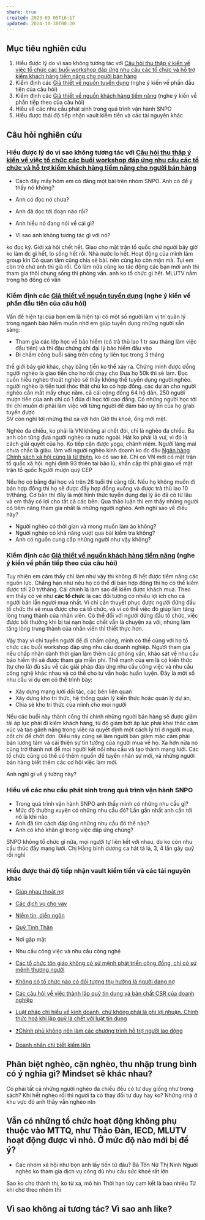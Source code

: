 ```yaml
---
share: true
created: 2023-09-05T16:17
updated: 2024-10-30T00:20
---
```

## Mục tiêu nghiên cứu
1. Hiểu được lý do vì sao không tương tác với [Câu hỏi thu thập ý kiến về việc tổ chức các buổi workshop đáp ứng nhu cầu các tổ chức và hỗ trợ kiếm khách hàng tiềm năng cho người bán hàng](../../%F0%9F%93%90%20D%E1%BB%B1%20%C3%A1n/Ch%E1%BA%A1y%20ch%E1%BB%89%20ti%C3%AAu/B%E1%BA%A3o%20hi%E1%BB%83m/Nghi%C3%AAn%20c%E1%BB%A9u%20ng%C6%B0%E1%BB%9Di%20d%C3%B9ng/C%C3%A2u%20h%E1%BB%8Fi%20thu%20th%E1%BA%ADp%20%C3%BD%20ki%E1%BA%BFn%20v%E1%BB%81%20vi%E1%BB%87c%20t%E1%BB%95%20ch%E1%BB%A9c%20c%C3%A1c%20bu%E1%BB%95i%20workshop%20%C4%91%C3%A1p%20%E1%BB%A9ng%20nhu%20c%E1%BA%A7u%20c%C3%A1c%20t%E1%BB%95%20ch%E1%BB%A9c%20v%C3%A0%20h%E1%BB%97%20tr%E1%BB%A3%20ki%E1%BA%BFm%20kh%C3%A1ch%20h%C3%A0ng%20ti%E1%BB%81m%20n%C4%83ng%20cho%20ng%C6%B0%E1%BB%9Di%20b%C3%A1n%20h%C3%A0ng.md)
2. Kiểm định các [Giả thiết về nguồn tuyển dụng](../../%F0%9F%93%90%20D%E1%BB%B1%20%C3%A1n/Ch%E1%BA%A1y%20ch%E1%BB%89%20ti%C3%AAu/B%E1%BA%A3o%20hi%E1%BB%83m/Gi%E1%BA%A3%20thi%E1%BA%BFt/Gi%E1%BA%A3%20thi%E1%BA%BFt%20v%E1%BB%81%20ngu%E1%BB%93n%20tuy%E1%BB%83n%20d%E1%BB%A5ng.md) (nghe ý kiến về phần đầu tiên của câu hỏi)
3. Kiểm định các [Giả thiết về nguồn khách hàng tiềm năng](../../%F0%9F%93%90%20D%E1%BB%B1%20%C3%A1n/Ch%E1%BA%A1y%20ch%E1%BB%89%20ti%C3%AAu/B%E1%BA%A3o%20hi%E1%BB%83m/Gi%E1%BA%A3%20thi%E1%BA%BFt/Gi%E1%BA%A3%20thi%E1%BA%BFt%20v%E1%BB%81%20ngu%E1%BB%93n%20kh%C3%A1ch%20h%C3%A0ng%20ti%E1%BB%81m%20n%C4%83ng.md) (nghe ý kiến về phần tiếp theo của câu hỏi)
4. Hiểu về các nhu cầu phát sinh trong quá trình vận hành SNPO
5. Hiểu được thái độ tiếp nhận vault kiếm tiền và các tài nguyên khác

## Câu hỏi nghiên cứu
### Hiểu được lý do vì sao không tương tác với [Câu hỏi thu thập ý kiến về việc tổ chức các buổi workshop đáp ứng nhu cầu các tổ chức và hỗ trợ kiếm khách hàng tiềm năng cho người bán hàng](../../%F0%9F%93%90%20D%E1%BB%B1%20%C3%A1n/Ch%E1%BA%A1y%20ch%E1%BB%89%20ti%C3%AAu/B%E1%BA%A3o%20hi%E1%BB%83m/Nghi%C3%AAn%20c%E1%BB%A9u%20ng%C6%B0%E1%BB%9Di%20d%C3%B9ng/C%C3%A2u%20h%E1%BB%8Fi%20thu%20th%E1%BA%ADp%20%C3%BD%20ki%E1%BA%BFn%20v%E1%BB%81%20vi%E1%BB%87c%20t%E1%BB%95%20ch%E1%BB%A9c%20c%C3%A1c%20bu%E1%BB%95i%20workshop%20%C4%91%C3%A1p%20%E1%BB%A9ng%20nhu%20c%E1%BA%A7u%20c%C3%A1c%20t%E1%BB%95%20ch%E1%BB%A9c%20v%C3%A0%20h%E1%BB%97%20tr%E1%BB%A3%20ki%E1%BA%BFm%20kh%C3%A1ch%20h%C3%A0ng%20ti%E1%BB%81m%20n%C4%83ng%20cho%20ng%C6%B0%E1%BB%9Di%20b%C3%A1n%20h%C3%A0ng.md)
- Cách đây mấy hôm em có đăng một bài trên nhóm SNPO. Anh có để ý thấy nó không?

- Anh có đọc nó chưa?
- Anh đã đọc tới đoạn nào rồi?
- Anh hiểu nó đang nói về cái gì?
- Vì sao anh không tương tác gì với nó?

ko đọc kỹ. Giới xã hội chết hết. Giao cho mặt trận tổ quốc chứ người 
bây giờ ko làm đc gì hết, lo sống hết rồi. Nhà nước lo hết. Hoạt động của mình làm group kín
Có quan tâm cũng 
chia sẻ bài.
nên cũng ko còn mặn mà. Tụi em còn trẻ chứ anh thì già rồi. Có làm nữa cũng ko tác động 
các bạn mời anh thì tham gia thôi
chung sống thì phỏng vấn. anh ko tổ chức gì hết. MLUTV nằm trong hộ đồng cố vấn

### Kiểm định các [Giả thiết về nguồn tuyển dụng](../../%F0%9F%93%90%20D%E1%BB%B1%20%C3%A1n/Ch%E1%BA%A1y%20ch%E1%BB%89%20ti%C3%AAu/B%E1%BA%A3o%20hi%E1%BB%83m/Gi%E1%BA%A3%20thi%E1%BA%BFt/Gi%E1%BA%A3%20thi%E1%BA%BFt%20v%E1%BB%81%20ngu%E1%BB%93n%20tuy%E1%BB%83n%20d%E1%BB%A5ng.md) (nghe ý kiến về phần đầu tiên của câu hỏi)
Vấn đề hiện tại của bọn em là hiện tại có một số người làm vị trí quản lý trong ngành bảo hiểm muốn nhờ em giúp tuyển dụng những người sẵn sàng:
- Tham gia các lớp học về bảo hiểm (có trả thù lao 1 tr sau tháng làm việc đầu tiên) và thi đậu chứng chỉ đại lý bảo hiểm đầu vào
- Đi chấm công buổi sáng trên công ty liên tục trong 3 tháng

thế giới bây giờ khác, chạy bằng tiền ko thể xảy ra. Chứng minh được dồng 
người nghèo là giao tiền cho họ rồi chạy cho Đưa họ 50k thì sẽ làm. Đọc cuốn hiểu nghèo thoát nghèo sẽ thấy không thể tuyển dụng người nghèo. người nghèo là tiền tươi thóc thật chứ ko có hợp đồng. các dự án cho người nghèo cần mất mấy chục năm. cả cái cộng đồng 64 hộ dân, 250 người mượn tiền của anh chỉ có 1 đứa đi học tới cao đẳng. Có những người học tới thì chỉ muốn đi 
phải làm việc với từng người để đảm bảo uy tín của họ
grab tuyển được  
SV còn nghĩ tới những thứ xa vời hơn
Giờ thì khoẻ, ổng mới mệt. 

Nghèo đa chiều, ko phải là VN không ai chết đói, chỉ là nghèo đa chiều.
Ba anh còn từng đưa người nghèo ra nước ngoài. Hát ko phải là vui, vì đó là cách giải quyết của họ. Ko tiếp cận được yoga, chánh niệm. Người làng mai chưa chắc là giàu. 
làm với người nghèo kinh doanh ko đc đâu
[Ngân hàng Chính sách xã hội cũng là từ thiện](../../%F0%9F%93%9CT%C3%A0i%20nguy%C3%AAn/C%C3%A1c%20d%E1%BB%8Bch%20v%E1%BB%A5%20cho%20vay/V%C3%AC%20ng%C6%B0%E1%BB%9Di%20y%E1%BA%BFu%20th%E1%BA%BF/Ng%C3%A2n%20h%C3%A0ng%20Ch%C3%ADnh%20s%C3%A1ch%20x%C3%A3%20h%E1%BB%99i%20c%C5%A9ng%20l%C3%A0%20t%E1%BB%AB%20thi%E1%BB%87n.md), ko có sao kê. Chỉ có VN mới có mặt trận tổ quốc xã hội. nghị định 93 thiên tai bão lũ, khẩn cấp thì phải giao về mặt trận tổ quốc
Người mượn quỹ CEP 

Nếu họ có bằng đại học và trên 26 tuổi thì càng tốt. Nếu họ không muốn đi bán hợp đồng thì họ sẽ được đẩy hợp đồng xuống và được trả thù lao 10 tr/tháng. Cơ bản thì đây là một hình thức tuyển dụng đại lý ảo đã có từ lâu và em thấy có lợi cho tất cả các bên. Qua thảo luận thì em thấy những người có tiềm năng tham gia nhất là những người nghèo. Anh nghĩ sao về điều này?

- Người nghèo có thời gian và mong muốn làm ảo không?
- Người nghèo có khả năng vượt qua bài kiểm tra không?
- Anh có nguồn cung cấp những người như vậy không?


### Kiểm định các [Giả thiết về nguồn khách hàng tiềm năng](../../%F0%9F%93%90%20D%E1%BB%B1%20%C3%A1n/Ch%E1%BA%A1y%20ch%E1%BB%89%20ti%C3%AAu/B%E1%BA%A3o%20hi%E1%BB%83m/Gi%E1%BA%A3%20thi%E1%BA%BFt/Gi%E1%BA%A3%20thi%E1%BA%BFt%20v%E1%BB%81%20ngu%E1%BB%93n%20kh%C3%A1ch%20h%C3%A0ng%20ti%E1%BB%81m%20n%C4%83ng.md) (nghe ý kiến về phần tiếp theo của câu hỏi)
Tuy nhiên em cảm thấy chỉ làm như vậy thì không đi hết được tiềm năng các nguồn lực. Chẳng hạn như nếu họ có thể đi bán hợp đồng thì họ có thể kiếm được tới 20 tr/tháng. Cái chính là làm sao để kiếm được khách mua. Theo em thấy có vẻ như **các tổ chức** là các đối tượng có nhiều lợi ích cho cả người bán lẫn người mua nhất. Vì chỉ cần thuyết phục được người đứng đầu tổ chức thì sẽ mua được cho cả tổ chức, và vì có thể việc đó giúp làm tăng lòng trung thành của nhân viên. Có thể đối với người đứng đầu tổ chức, việc được bồi thường khi bị tai nạn hoặc chết vẫn là chuyện xa vời, nhưng làm tăng lòng trung thành của nhân viên thì thiết thực hơn. 

Vậy thay vì chỉ tuyển người để đi chấm công, mình có thể cùng với họ tổ chức các buổi workshop đáp ứng nhu cầu doanh nghiệp. Người tham gia nếu chấp nhận dành thời gian làm thêm các phỏng vấn, khảo sát về nhu cầu bảo hiểm thì sẽ được tham gia miễn phí. Thế mạnh của em là có kiến thức (tự cho là) đủ sâu về các giải pháp đáp ứng nhu cầu công việc và nhu cầu công nghệ khác nhau và có thể cho tư vấn hoặc huấn luyện. Đây là một số nhu cầu ví dụ em có thể trình bày:
- Xây dựng mạng lưới đối tác, các bên liên quan
- Xây dựng kho tri thức, hệ thống quản lý kiến thức hoặc quản lý dự án,
- Chia sẻ kho tri thức của mình cho mọi người

Nếu các buổi này thành công thì chính những người bán hàng sẽ được giảm tải áp lực phải đi kiếm khách hàng, từ đó giảm bớt áp lực phải khai thác cảm xúc và tạo gánh nặng trong việc ra quyết định một cách lý trí ở người mua, cốt chỉ để chốt đơn. Điều này cũng sẽ làm người bán giảm mặc cảm phải bán lương tâm và cải thiện sự tin tưởng của người mua về họ. Xa hơn nữa nó cũng trở thành nơi để mọi người kết nối nhu cầu và tạo thành mạng lưới. Các tổ chức cũng có thể có thêm nguồn để tuyển nhân sự mới, và những người bán hàng biết thêm các cơ hội việc làm mới.

Anh nghĩ gì về ý tưởng này?

### Hiểu về các nhu cầu phát sinh trong quá trình vận hành SNPO
- Trong quá trình vận hành SNPO anh thấy mình có những nhu cầu gì?
- Mức độ thường xuyên có những nhu cầu đó? Lần gần nhất anh cần tới nó là khi nào
- Anh đã tìm cách đáp ứng những nhu cầu đó thế nào?
- Anh có khó khăn gì trong việc đáp ứng chúng?

SNPO không tổ chức gì nữa, mọi người tự liên kết với nhau, do ko còn nhu cầu thúc đẩy mạng lưới. Chị Hằng bình dương ca hát tá lả, 3, 4 lần gây quỹ rồi nghỉ

### Hiểu được thái độ tiếp nhận vault kiếm tiền và các tài nguyên khác
- [Giúp nhau thoát nợ](../../%F0%9F%93%90%20D%E1%BB%B1%20%C3%A1n/Gi%C3%BAp%20nhau%20tho%C3%A1t%20n%E1%BB%A3/index.md)
- [Các dịch vụ cho vay](../../%F0%9F%93%9CT%C3%A0i%20nguy%C3%AAn/C%C3%A1c%20d%E1%BB%8Bch%20v%E1%BB%A5%20cho%20vay/index.md)
- [Niềm tin, diễn ngôn](../../%F0%9F%93%9CT%C3%A0i%20nguy%C3%AAn/Ni%E1%BB%81m%20tin,%20di%E1%BB%85n%20ng%C3%B4n/index.md)
- [Quỹ Tình Thân](../../%F0%9F%93%9CT%C3%A0i%20nguy%C3%AAn/C%C3%A1c%20d%E1%BB%8Bch%20v%E1%BB%A5%20cho%20vay/V%C3%AC%20ng%C6%B0%E1%BB%9Di%20y%E1%BA%BFu%20th%E1%BA%BF/Qu%E1%BB%B9%20T%C3%ACnh%20Th%C3%A2n.md)
- Nơi gặp mặt
- Nhu cầu công việc và nhu cầu công nghệ

- [Các tổ chức tôn giáo không có sứ mệnh phát triển cộng đồng, chỉ có sứ mệnh thương người](../Ph%C3%A1t%20tri%E1%BB%83n%20b%E1%BB%81n%20v%E1%BB%AFng/H%E1%BB%97%20tr%E1%BB%A3%20ng%C6%B0%E1%BB%9Di%20y%E1%BA%BFu%20th%E1%BA%BF/C%C3%A1c%20t%E1%BB%95%20ch%E1%BB%A9c%20t%C3%B4n%20gi%C3%A1o%20kh%C3%B4ng%20c%C3%B3%20s%E1%BB%A9%20m%E1%BB%87nh%20ph%C3%A1t%20tri%E1%BB%83n%20c%E1%BB%99ng%20%C4%91%E1%BB%93ng,%20ch%E1%BB%89%20c%C3%B3%20s%E1%BB%A9%20m%E1%BB%87nh%20th%C6%B0%C6%A1ng%20ng%C6%B0%E1%BB%9Di.md)
- [Không có tổ chức nào có đối tượng thụ hưởng là người đang nợ](../Ph%C3%A1t%20tri%E1%BB%83n%20b%E1%BB%81n%20v%E1%BB%AFng/H%E1%BB%97%20tr%E1%BB%A3%20ng%C6%B0%E1%BB%9Di%20y%E1%BA%BFu%20th%E1%BA%BF/Kh%C3%B4ng%20c%C3%B3%20t%E1%BB%95%20ch%E1%BB%A9c%20n%C3%A0o%20c%C3%B3%20%C4%91%E1%BB%91i%20t%C6%B0%E1%BB%A3ng%20th%E1%BB%A5%20h%C6%B0%E1%BB%9Fng%20l%C3%A0%20ng%C6%B0%E1%BB%9Di%20%C4%91ang%20n%E1%BB%A3.md)
- [Các câu hỏi về việc thành lập quỹ tín dụng và bản chất CSR của doanh nghiệp](../Ph%C3%A1t%20tri%E1%BB%83n%20b%E1%BB%81n%20v%E1%BB%AFng/H%E1%BB%97%20tr%E1%BB%A3%20ng%C6%B0%E1%BB%9Di%20y%E1%BA%BFu%20th%E1%BA%BF/T%C3%A0i%20ch%C3%ADnh%20vi%20m%C3%B4/C%C3%A1c%20c%C3%A2u%20h%E1%BB%8Fi%20v%E1%BB%81%20vi%E1%BB%87c%20th%C3%A0nh%20l%E1%BA%ADp%20qu%E1%BB%B9%20t%C3%ADn%20d%E1%BB%A5ng%20v%C3%A0%20b%E1%BA%A3n%20ch%E1%BA%A5t%20CSR%20c%E1%BB%A7a%20doanh%20nghi%E1%BB%87p.md)
- [Luật pháp chỉ hiểu về kinh doanh, chứ không phải là phi lợi nhuận. Chính thức hoá khi lập quỹ là chết với luật tín dụng](../Ph%C3%A1t%20tri%E1%BB%83n%20b%E1%BB%81n%20v%E1%BB%AFng/H%E1%BB%97%20tr%E1%BB%A3%20ng%C6%B0%E1%BB%9Di%20y%E1%BA%BFu%20th%E1%BA%BF/T%C3%A0i%20ch%C3%ADnh%20vi%20m%C3%B4/Lu%E1%BA%ADt%20ph%C3%A1p%20ch%E1%BB%89%20hi%E1%BB%83u%20v%E1%BB%81%20kinh%20doanh,%20ch%E1%BB%A9%20kh%C3%B4ng%20ph%E1%BA%A3i%20l%C3%A0%20phi%20l%E1%BB%A3i%20nhu%E1%BA%ADn.%20Ch%C3%ADnh%20th%E1%BB%A9c%20ho%C3%A1%20khi%20l%E1%BA%ADp%20qu%E1%BB%B9%20l%C3%A0%20ch%E1%BA%BFt%20v%E1%BB%9Bi%20lu%E1%BA%ADt%20t%C3%ADn%20d%E1%BB%A5ng.md)
- [❓Chính phủ không nên làm các chương trình hỗ trợ người lao động](../Ph%C3%A1t%20tri%E1%BB%83n%20b%E1%BB%81n%20v%E1%BB%AFng/H%E1%BB%97%20tr%E1%BB%A3%20ng%C6%B0%E1%BB%9Di%20y%E1%BA%BFu%20th%E1%BA%BF/T%C3%A0i%20ch%C3%ADnh%20vi%20m%C3%B4/%E2%9D%93Ch%C3%ADnh%20ph%E1%BB%A7%20kh%C3%B4ng%20n%C3%AAn%20l%C3%A0m%20c%C3%A1c%20ch%C6%B0%C6%A1ng%20tr%C3%ACnh%20h%E1%BB%97%20tr%E1%BB%A3%20ng%C6%B0%E1%BB%9Di%20lao%20%C4%91%E1%BB%99ng.md)
- [Doanh nhân chỉ biết kiếm tiền](../../%F0%9F%93%9CT%C3%A0i%20nguy%C3%AAn/Ni%E1%BB%81m%20tin,%20di%E1%BB%85n%20ng%C3%B4n/Ti%E1%BB%81n/Doanh%20nh%C3%A2n%20ch%E1%BB%89%20bi%E1%BA%BFt%20ki%E1%BA%BFm%20ti%E1%BB%81n.md)


## Phân biệt nghèo, cận nghèo, thu nhập trung bình có ý nghĩa gì? Mindset sẽ khác nhau? 
Có phải tất cả những người nghèo đa chiều đều có tư duy giống như trong sách? 
Khi hết nghèo rồi thì người ta có thay đổi tư duy hay ko? 
Những nhà ở khu vực đó anh thấy vẫn nghèo ntn
## Vẫn có những tổ chức hoạt động không phụ thuộc vào MTTQ, như Thảo Đàn, IECD, MLUTV hoạt động được vì nhỏ. Ở mức độ nào mới bị để ý?
- Các nhóm xã hội như bọn anh lấy tiền từ đâu? Bà Tôn Nữ Thị Ninh
Người nghèo ko tham gia dịch vụ công dù nhu cầu sức khoẻ rất lớn

Sao ko cho thành thị, ko từ xa, mô hin
Thời hạn tùy cam kết là bao nhiêu
Từ khi chờ theo nhóm thì 
## Vì sao không ai tương tác? Vì sao anh like?
